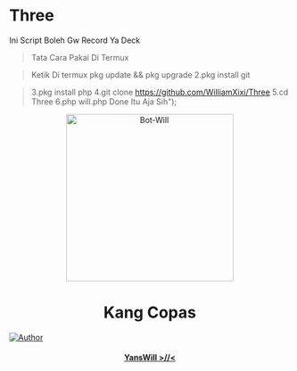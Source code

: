 # Three
Ini Script Boleh Gw Record Ya Deck
> Tata Cara Pakai Di Termux

> Ketik Di termux pkg update && pkg upgrade
> 2.pkg install git

> 3.pkg install php
> 4.git clone https://github.com/WilliamXixi/Three
> 5.cd Three
> 6.php will.php
Done Itu Aja Sih");

<div align="center">

<img src="https://i.ibb.co/Np8P4nN/9b2b698ce8baa0d04f1ed9c401bea43b.jpg" alt="Bot-Will" width="300" />

# Kang Copas

>

>

>

</div>

<p align="center">

  <a href="https://github.com/WilliamXixi"><img title="Author" src="https://img.shields.io/badge/Author-YansWill-red.svg?style=for-the-badge&logo=github" /></a>

  <h4 align="center">

  <a href="https://wa.me/6285710223047">YansWill >//< </a>

</h4>

</p>
